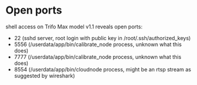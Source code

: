# Open ports

shell access on Trifo Max model v1.1 reveals open ports:
- 22 (sshd server, root login with public key in /root/.ssh/authorized_keys)
- 5556 (/userdata/app/bin/calibrate_node process, unknown what this does)
- 7777 (/userdata/app/bin/calibrate_node process, unknown what this does)
- 8554 (/userdata/app/bin/cloudnode process, might be an rtsp stream as suggested by wireshark)
